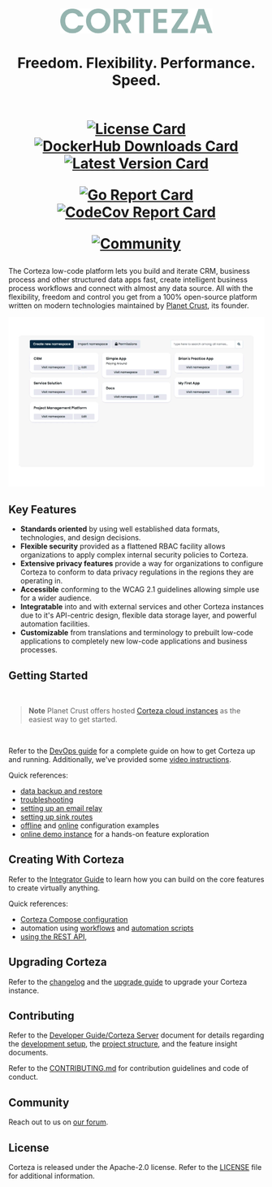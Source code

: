 <h1 align="center">
  <img width="300px" src=".github/assets/corteza_logo.svg" />
  <br />
  <br />
  <abbr>Freedom. Flexibility. Performance. Speed.</abbr>
  <br />
  <br />
  <div align="center">

  [![License Card](https://img.shields.io/github/license/cortezaproject/corteza?style=for-the-badge)](https://img.shields.io/github/license/cortezaproject/corteza?style=for-the-badge)
  [![DockerHub Downloads Card](https://img.shields.io/docker/pulls/cortezaproject/corteza?style=for-the-badge)](https://img.shields.io/docker/pulls/cortezaproject/corteza?style=for-the-badge)
  [![Latest Version Card](https://img.shields.io/github/v/release/cortezaproject/corteza?label=stable%20version&style=for-the-badge)](https://img.shields.io/github/v/release/cortezaproject/corteza?label=stable%20version&style=for-the-badge)

  [![Go Report Card](https://goreportcard.com/badge/github.com/cortezaproject/corteza?style=for-the-badge)](https://goreportcard.com/report/github.com/cortezaproject/corteza?style=for-the-badge)
  [![CodeCov Report Card](https://img.shields.io/codecov/c/github/cortezaproject/corteza-server?style=for-the-badge)](https://img.shields.io/codecov/c/github/cortezaproject/corteza-server?style=for-the-badge)

  [![Community](https://img.shields.io/discourse/topics?server=https%3A%2F%2Fforum.cortezaproject.org%2F&style=for-the-badge)](https://img.shields.io/discourse/topics?server=https%3A%2F%2Fforum.cortezaproject.org%2F&style=for-the-badge)


  </div>
</h1>

The Corteza low-code platform lets you build and iterate CRM, business process and other structured data apps fast, create intelligent business process workflows and connect with almost any data source.
All with the flexibility, freedom and control you get from a 100% open-source platform written on modern technologies maintained by [Planet Crust](https://www.planetcrust.com/), its founder.

<div align="center">
  <img src=".github/assets/hero-animation.webp">
</div>

## Key Features

* **Standards oriented** by using well established data formats, technologies, and design decisions.
* **Flexible security** provided as a flattened RBAC facility allows organizations to apply complex internal security policies to Corteza.
* **Extensive privacy features** provide a way for organizations to configure Corteza to conform to data privacy regulations in the regions they are operating in.
* **Accessible** conforming to the WCAG 2.1 guidelines allowing simple use for a wider audience.
* **Integratable** into and with external services and other Corteza instances due to it's API-centric design, flexible data storage layer, and powerful automation facilities.
* **Customizable** from translations and terminology to prebuilt low-code applications to completely new low-code applications and business processes.

## Getting Started

<br />

> **Note**
> Planet Crust offers hosted [Corteza cloud instances](https://www.planetcrust.com/start-trial-lp-main) as the easiest way to get started.

<br />

Refer to the [DevOps guide](https://docs.cortezaproject.org/corteza-docs/2022.9/devops-guide/index.html) for a complete guide on how to get Corteza up and running.
Additionally, we've provided some [video instructions](https://forum.cortezaproject.org/t/videos-on-how-to-set-up-corteza/91).

Quick references:
* [data backup and restore](https://docs.cortezaproject.org/corteza-docs/2022.9/devops-guide/maintenance/backups.html)
* [troubleshooting](https://docs.cortezaproject.org/corteza-docs/2022.9/devops-guide/troubleshooting/index.html)
* [setting up an email relay](https://docs.cortezaproject.org/corteza-docs/2022.9/devops-guide/email-relay.html)
* [setting up sink routes](https://docs.cortezaproject.org/corteza-docs/2022.9/devops-guide/sink-route.html)
* [offline](https://docs.cortezaproject.org/corteza-docs/2022.9/devops-guide/examples/deploy-offline/index.html) and [online](https://docs.cortezaproject.org/corteza-docs/2022.9/devops-guide/examples/deploy-online/index.html) configuration examples
* [online demo instance](https://latest.cortezaproject.org/) for a hands-on feature exploration

## Creating With Corteza

Refer to the [Integrator Guide](https://docs.cortezaproject.org/corteza-docs/2022.9/integrator-guide/index.html) to learn how you can build on the core features to create virtually anything.

Quick references:
* [Corteza Compose configuration](https://docs.cortezaproject.org/corteza-docs/2022.9/integrator-guide/compose-configuration/index.html)
* automation using [workflows](https://docs.cortezaproject.org/corteza-docs/2022.9/integrator-guide/automation/workflows/index.html) and [automation scripts](https://docs.cortezaproject.org/corteza-docs/2022.9/integrator-guide/automation/automation-scripts/index.html)
* [using the REST API](https://docs.cortezaproject.org/corteza-docs/2022.9/integrator-guide/accessing-corteza/index.html),

## Upgrading Corteza

Refer to the [changelog](https://docs.cortezaproject.org/corteza-docs/2022.9/changelog/index.html) and the [upgrade guide](https://docs.cortezaproject.org/corteza-docs/2022.9/devops-guide/upgrade/index.html) to upgrade your Corteza instance.

## Contributing

Refer to the [Developer Guide/Corteza Server](https://docs.cortezaproject.org/corteza-docs/2022.9/developer-guide/corteza-server/index.html) document for details regarding the [development setup](https://docs.cortezaproject.org/corteza-docs/2022.9/developer-guide/corteza-server/index.html#_development_setup), the [project structure](https://docs.cortezaproject.org/corteza-docs/2022.9/developer-guide/corteza-server/structure.html), and the feature insight documents.

Refer to the [CONTRIBUTING.md](CONTRIBUTING.md) for contribution guidelines and code of conduct.

## Community

Reach out to us on [our forum](https://forum.cortezaproject.org/).

## License

Corteza is released under the Apache-2.0 license.
Refer to the [LICENSE](LICENSE) file for additional information.
